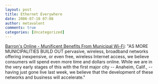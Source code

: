 ```yaml
---
layout: post
title: Ethernet Everywhere
date: 2006-07-10 07:08
author: metavalent
comments: true
categories: [Uncategorized]
---
```

<a href="http://online.barrons.com/article/SB115221949776799906.html?mod=9_0031_b_online_exclusives_left">Barron's Online - Munificent Benefits From Municipal Wi-Fi</a>: "AS MORE MUNICIPALITIES BUILD OUT pervasive, wireless, broadband networks offering inexpensive, or even free, wireless Internet access, we believe consumers will spend even more time and dollars online. While we are in the very early stages of this with the first major city -- Anaheim, Calif., --having just gone live last week, we believe that the development of these networks and business will accelerate."
